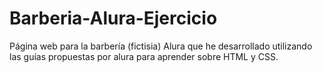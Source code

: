 # Barberia-Alura-Ejercicio
Página web para la barbería (fictisia) Alura que he desarrollado utilizando las guías propuestas por alura para aprender sobre HTML y CSS.
